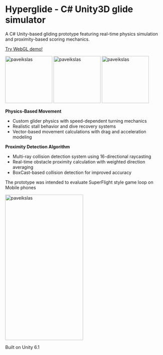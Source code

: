 # Hyperglide - C# Unity3D glide simulator
A C# Unity-based gliding prototype featuring real-time physics simulation and proximity-based scoring mechanics.

[Try WebGL demo!](https://play.unity.com/en/games/5390db2c-4c1c-43c9-81f8-eb569195efc3/glide10)

<img height="150" alt="paveikslas" src="https://github.com/user-attachments/assets/4fbf8a36-b843-45d2-81c9-73ce4c3cf2ae" />
<img height="150" alt="paveikslas" src="https://github.com/user-attachments/assets/e49d82e2-e16a-4bce-8776-8585aebbbe19" />
<img height="150" alt="paveikslas" src="https://github.com/user-attachments/assets/be139067-331a-4708-88ce-9842dc873bba" />

**Physics-Based Movement**
- Custom glider physics with speed-dependent turning mechanics
- Realistic stall behavior and dive recovery systems
- Vector-based movement calculations with drag and acceleration modeling

**Proximity Detection Algorithm**
- Multi-ray collision detection system using 16-directional raycasting
- Real-time obstacle proximity calculation with weighted direction averaging
- BoxCast-based collision detection for improved accuracy

The prototype was intended to evaluate SuperFlight style game loop on Mobile phones

<img width="248" height="463" alt="paveikslas" src="https://github.com/user-attachments/assets/a84b1dd4-53c5-41d5-83be-fd48de86cb35" />

Built on Unity 6.1
